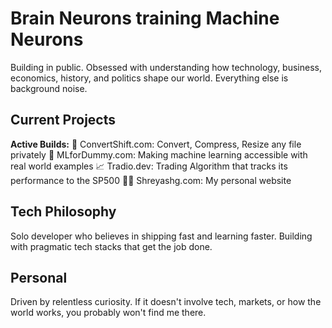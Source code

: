 # Brain Neurons training Machine Neurons

Building in public. Obsessed with understanding how technology, business, economics, history, and politics shape our world. Everything else is background noise.

## Current Projects
**Active Builds:**
🔄 ConvertShift.com: Convert, Compress, Resize any file privately
🤖 MLforDummy.com: Making machine learning accessible with real world examples
📈 Tradio.dev: Trading Algorithm that tracks its performance to the SP500
👨‍💻 Shreyashg.com: My personal website

## Tech Philosophy
Solo developer who believes in shipping fast and learning faster. Building with pragmatic tech stacks that get the job done.

## Personal
Driven by relentless curiosity. If it doesn't involve tech, markets, or how the world works, you probably won't find me there.
